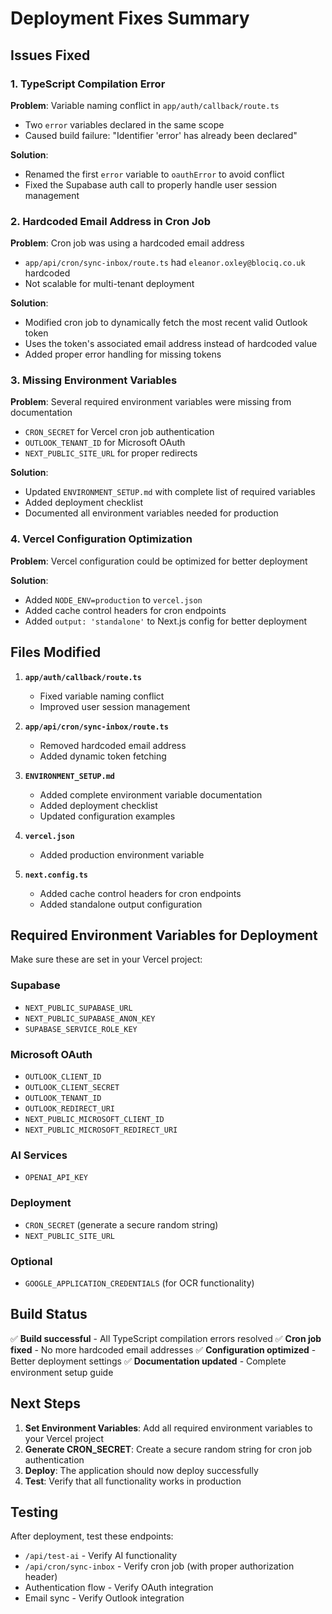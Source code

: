 # Deployment Fixes Summary

## Issues Fixed

### 1. TypeScript Compilation Error
**Problem**: Variable naming conflict in `app/auth/callback/route.ts`
- Two `error` variables declared in the same scope
- Caused build failure: "Identifier 'error' has already been declared"

**Solution**: 
- Renamed the first `error` variable to `oauthError` to avoid conflict
- Fixed the Supabase auth call to properly handle user session management

### 2. Hardcoded Email Address in Cron Job
**Problem**: Cron job was using a hardcoded email address
- `app/api/cron/sync-inbox/route.ts` had `eleanor.oxley@blociq.co.uk` hardcoded
- Not scalable for multi-tenant deployment

**Solution**:
- Modified cron job to dynamically fetch the most recent valid Outlook token
- Uses the token's associated email address instead of hardcoded value
- Added proper error handling for missing tokens

### 3. Missing Environment Variables
**Problem**: Several required environment variables were missing from documentation
- `CRON_SECRET` for Vercel cron job authentication
- `OUTLOOK_TENANT_ID` for Microsoft OAuth
- `NEXT_PUBLIC_SITE_URL` for proper redirects

**Solution**:
- Updated `ENVIRONMENT_SETUP.md` with complete list of required variables
- Added deployment checklist
- Documented all environment variables needed for production

### 4. Vercel Configuration Optimization
**Problem**: Vercel configuration could be optimized for better deployment

**Solution**:
- Added `NODE_ENV=production` to `vercel.json`
- Added cache control headers for cron endpoints
- Added `output: 'standalone'` to Next.js config for better deployment

## Files Modified

1. **`app/auth/callback/route.ts`**
   - Fixed variable naming conflict
   - Improved user session management

2. **`app/api/cron/sync-inbox/route.ts`**
   - Removed hardcoded email address
   - Added dynamic token fetching

3. **`ENVIRONMENT_SETUP.md`**
   - Added complete environment variable documentation
   - Added deployment checklist
   - Updated configuration examples

4. **`vercel.json`**
   - Added production environment variable

5. **`next.config.ts`**
   - Added cache control headers for cron endpoints
   - Added standalone output configuration

## Required Environment Variables for Deployment

Make sure these are set in your Vercel project:

### Supabase
- `NEXT_PUBLIC_SUPABASE_URL`
- `NEXT_PUBLIC_SUPABASE_ANON_KEY`
- `SUPABASE_SERVICE_ROLE_KEY`

### Microsoft OAuth
- `OUTLOOK_CLIENT_ID`
- `OUTLOOK_CLIENT_SECRET`
- `OUTLOOK_TENANT_ID`
- `OUTLOOK_REDIRECT_URI`
- `NEXT_PUBLIC_MICROSOFT_CLIENT_ID`
- `NEXT_PUBLIC_MICROSOFT_REDIRECT_URI`

### AI Services
- `OPENAI_API_KEY`

### Deployment
- `CRON_SECRET` (generate a secure random string)
- `NEXT_PUBLIC_SITE_URL`

### Optional
- `GOOGLE_APPLICATION_CREDENTIALS` (for OCR functionality)

## Build Status

✅ **Build successful** - All TypeScript compilation errors resolved
✅ **Cron job fixed** - No more hardcoded email addresses
✅ **Configuration optimized** - Better deployment settings
✅ **Documentation updated** - Complete environment setup guide

## Next Steps

1. **Set Environment Variables**: Add all required environment variables to your Vercel project
2. **Generate CRON_SECRET**: Create a secure random string for cron job authentication
3. **Deploy**: The application should now deploy successfully
4. **Test**: Verify that all functionality works in production

## Testing

After deployment, test these endpoints:
- `/api/test-ai` - Verify AI functionality
- `/api/cron/sync-inbox` - Verify cron job (with proper authorization header)
- Authentication flow - Verify OAuth integration
- Email sync - Verify Outlook integration 